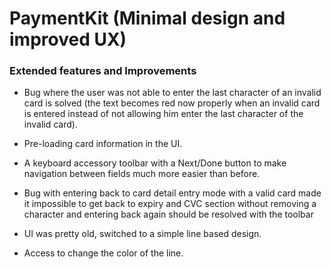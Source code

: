 # PaymentKit (Minimal design and improved UX)

### Extended features and Improvements

- Bug where the user was not able to enter the last character of an invalid card is solved (the text becomes red now properly when an invalid card is entered instead of not allowing him enter the last character of the invalid card).

- Pre-loading card information in the UI.

- A keyboard accessory toolbar with a Next/Done button to make navigation between fields much more easier than before.

- Bug with entering back to card detail entry mode with a valid card made it impossible to get back to expiry and CVC section without removing a character and entering back again should be resolved with the toolbar

- UI was pretty old, switched to a simple line based design.

- Access to change the color of the line. 

